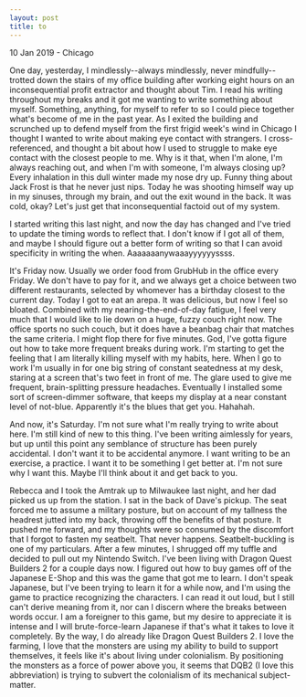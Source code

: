 ```yaml
---
layout: post
title: to
---
```


<p class="meta">10 Jan 2019 - Chicago</p>

One day, yesterday, I mindlessly--always mindlessly, never mindfully--trotted down the stairs of my office building after working eight hours on an inconsequential profit extractor and thought about Tim. I read his writing throughout my breaks and it got me wanting to write something about myself. Something, anything, for myself to refer to so I could piece together what's become of me in the past year. As I exited the building and scrunched up to defend myself from the first frigid week's wind in Chicago I thought I wanted to write about making eye contact with strangers. I cross-referenced, and thought a bit about how I used to struggle to make eye contact with the closest people to me. Why is it that, when I'm alone, I'm always reaching out, and when I'm with someone, I'm always closing up? Every inhalation in this dull winter made my nose dry up. Funny thing about Jack Frost is that he never just nips. Today he was shooting himself way up in my sinuses, through my brain, and out the exit wound in the back. It was cold, okay? Let's just get that inconsequential factoid out of my system.

I started writing this last night, and now the day has changed and I've tried to update the timing words to reflect that. I don't know if I got all of them, and maybe I should figure out a better form of writing so that I can avoid specificity in writing the when. Aaaaaaanywaaayyyyyyssss.

It's Friday now. Usually we order food from GrubHub in the office every Friday. We don't have to pay for it, and we always get a choice between two different restaurants, selected by whomever has a birthday closest to the current day. Today I got to eat an arepa. It was delicious, but now I feel so bloated. Combined with my nearing-the-end-of-day fatigue, I feel very much that I would like to lie down on a huge, fuzzy couch right now. The office sports no such couch, but it does have a beanbag chair that matches the same criteria. I might flop there for five minutes. God, I've gotta figure out how to take more frequent breaks during work. I'm starting to get the feeling that I am literally killing myself with my habits, here. When I go to work I'm usually in for one big string of constant seatedness at my desk, staring at a screen that's two feet in front of me. The glare used to give me frequent, brain-splitting pressure headaches. Eventually I installed some sort of screen-dimmer software, that keeps my display at a near constant level of not-blue. Apparently it's the blues that get you. Hahahah.

And now, it's Saturday. I'm not sure what I'm really trying to write about here. I'm still kind of new to this thing. I've been writing aimlessly for years, but up until this point any semblance of structure has been purely accidental. I don't want it to be accidental anymore. I want writing to be an exercise, a practice. I want it to be something I get better at. I'm not sure why I want this. Maybe I'll think about it and get back to you. 

Rebecca and I took the Amtrak up to Milwaukee last night, and her dad picked us up from the station. I sat in the back of Dave's pickup. The seat forced me to assume a military posture, but on account of my tallness the headrest jutted into my back, throwing off the benefits of that posture. It pushed me forward, and my thoughts were so consumed by the discomfort that I forgot to fasten my seatbelt. That never happens. Seatbelt-buckling is one of my particulars. After a few minutes, I shrugged off my tuffle and decided to pull out my Nintendo Switch. I've been living with Dragon Quest Builders 2 for a couple days now. I figured out how to buy games off of the Japanese E-Shop and this was the game that got me to learn. I don't speak Japanese, but I've been trying to learn it for a while now, and I'm using the game to practice recognizing the characters. I can read it out loud, but I still can't derive meaning from it, nor can I discern where the breaks between words occur. I am a foreigner to this game, but my desire to appreciate it is intense and I will brute-force-learn Japanese if that's what it takes to love it completely. By the way, I do already like Dragon Quest Builders 2. I love the farming, I love that the monsters are using my ability to build to support themselves, it feels like it's about living under colonialism. By positioning the monsters as a force of power above you, it seems that DQB2 (I love this abbreviation) is trying to subvert the colonialism of its mechanical subject-matter.
